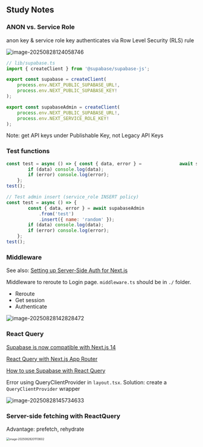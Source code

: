 ## Study Notes

### ANON vs. Service Role

anon key & service role key authenticates via Row Level Security (RLS) rule

![image-20250828124058746](/Users/kcdo/Documents/Github/tut-next-supabase/notes/assets/image-20250828124058746.png)

```javascript
// lib/supabase.ts
import { createClient } from '@supabase/supabase-js';

export const supabase = createClient(
	process.env.NEXT_PUBLIC_SUPABASE_URL!,
	process.env.NEXT_PUBLIC_SUPABASE_KEY!
);

export const supabaseAdmin = createClient(
	process.env.NEXT_PUBLIC_SUPABASE_URL!,
	process.env.NEXT_SERVICE_ROLE_KEY!
);

```

Note: get API keys under Publishable Key, not Legacy API Keys

### Test functions

```javascript
const test = async () => { const { data, error } = 				await supabase.from('test').select();
		if (data) console.log(data);
		if (error) console.log(error);
	};
test();
```

```javascript
// Test admin insert (service_role INSERT policy)
const test = async () => {
		const { data, error } = await supabaseAdmin
			.from('test')
			.insert({ name: 'random' });
		if (data) console.log(data);
		if (error) console.log(error);
	};
test();
```

### Middleware

See also: [Setting up Server-Side Auth for Next.js](https://supabase.com/docs/guides/auth/server-side/nextjs)

Middleware to reroute to Login page. `middleware.ts` should be in `./` folder.

- Reroute
- Get session
- Authenticate

![image-20250828142828472](/Users/kcdo/Documents/Github/tut-next-supabase/notes/assets/image-20250828142828472.png)



### React Query

[Supabase is now compatible with Next.js 14](https://supabase.com/blog/supabase-is-now-compatible-with-nextjs-14?utm_source=youtube&utm_medium=social&utm_campaign=react-query&utm_content=z4l_ue0hvmo)

[React Query with Next.js App Router](https://www.youtube.com/watch?v=Z4L_UE0hVmo&t=1362s)

[How to use Supabase with React Query](https://makerkit.dev/blog/saas/supabase-react-query)

Error using QueryClientProvider in `layout.tsx`. Solution: create a `QueryClientProvider` wrapper

![image-20250828145734633](/Users/kcdo/Documents/Github/tut-next-supabase/notes/assets/image-20250828145734633.png)

### Server-side fetching with ReactQuery

Advantage: prefetch, rehydrate

<img src="/Users/kcdo/Documents/Github/tut-next-supabase/notes/assets/image-20250828201113602.png" alt="image-20250828201113602" style="zoom:50%;" />
